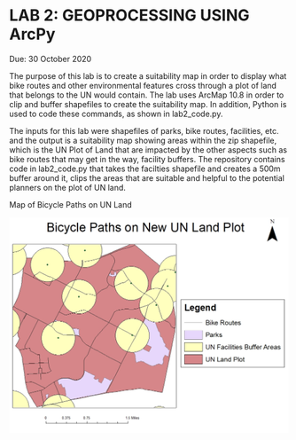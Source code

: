 # LAB 2: GEOPROCESSING USING ArcPy
Due: 30 October 2020

The purpose of this lab is to create a suitability map in order to display what bike routes and other environmental features cross through a plot of land that belongs to the UN would contain. The lab uses ArcMap 10.8 in order to clip and buffer shapefiles to create the suitability map. In addition, Python is used to code these commands, as shown in lab2_code.py. 

The inputs for this lab were shapefiles of parks, bike routes, facilities, etc. and the output is a suitability map showing areas within the zip shapefile, which is the UN Plot of Land that are impacted by the other aspects such as bike routes that may get in the way, facility buffers. The repository contains code in lab2_code.py that takes the facilties shapefile and creates a 500m buffer around it, clips the areas that are suitable and helpful to the potential planners on the plot of UN land.

Map of Bicycle Paths on UN Land

![](lab2image/Lab2.jpg)
